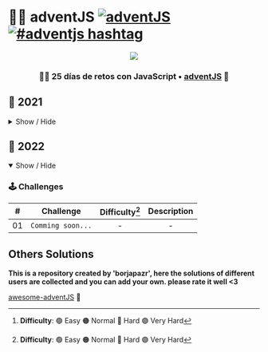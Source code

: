 # 🎅🎄 adventJS [![adventJS](https://img.shields.io/badge/adventJS-fbbf24?style=flat-square&logo=JavaScript&logoColor=000000)](https://adventjs.dev) [![#adventjs hashtag](https://img.shields.io/badge/-%23adventJS-1DA1F2?style=flat-square&logo=twitter&logoColor=white)](https://twitter.com/search?q=%23adventjs&src=recent_search_click&f=live)

<p align="center"> 
  <img src=https://i.imgur.com/mOUN7uE.png/>
</p>

<h3 align="center">🧑‍🚀 25 días de retos con JavaScript • <a href="https://adventjs.dev">adventJS</a> 🚀</h3>

## 🦠 2021

<details hide>

<summary>Show / Hide</summary>

### 🕹️ Challenges

|   #   |                             Challenge                             | Difficulty[^1] |                Description                 |
| :---: | :---------------------------------------------------------------: | :------------: | :----------------------------------------: |
|  01   |                    Contando ovejas para dormir                    |       🟢        | [Show](https://adventjs.dev/challenges/01) |
|  02   |               ¡Ayuda al elfo a listar los regalos!                |       🟢        | [Show](https://adventjs.dev/challenges/02) |
|  03   |               El Grinch quiere fastidiar la Navidad               |       🟠        | [Show](https://adventjs.dev/challenges/03) |
|  04   |               ¡Es hora de poner la navidad en casa!               |       🟠        | [Show](https://adventjs.dev/challenges/04) |
|  05   |                Contando los días para los regalos                 |       🟢        | [Show](https://adventjs.dev/challenges/05) |
|  06   |                  Rematando los exámenes finales                   |       🟠        | [Show](https://adventjs.dev/challenges/06) |
|  07   |                     Buscando en el almacén...                     |       🟠        | [Show](https://adventjs.dev/challenges/07) |
|  08   |                  La locura de las criptomonedas                   |       🟠        | [Show](https://adventjs.dev/challenges/08) |
|  09   |                  Agrupando cosas automáticamente                  |       🔴        | [Show](https://adventjs.dev/challenges/09) |
|  10   |                       La máquina del cambio                       |       🔴        | [Show](https://adventjs.dev/challenges/10) |
|  11   |           ¿Vale la pena la tarjeta fidelidad del cine?            |       🟠        | [Show](https://adventjs.dev/challenges/11) |
|  12   |              La ruta perfecta para dejar los regalos              |       🔴        | [Show](https://adventjs.dev/challenges/12) |
|  13   |                  Envuelve regalos con asteriscos                  |       🟢        | [Show](https://adventjs.dev/challenges/13) |
|  14   |                     En busca del reno perdido                     |       🟠        | [Show](https://adventjs.dev/challenges/14) |
|  15   |                         El salto perfecto                         |       🟠        | [Show](https://adventjs.dev/challenges/15) |
|  16   |                    Descifrando los números...                     |       🟢        | [Show](https://adventjs.dev/challenges/16) |
|  17   |            La locura de enviar paquetes en esta época             |       🔴        | [Show](https://adventjs.dev/challenges/17) |
|  18   |                El sistema operativo de Santa Claus                |       🟢        | [Show](https://adventjs.dev/challenges/18) |
|  19   |                ¿Qué deberíamos aprender en Platzi?                |       🟠        | [Show](https://adventjs.dev/challenges/19) |
|  20   |                  ¿Una carta de pangramas? ¡QUÉ!                   |       🟢        | [Show](https://adventjs.dev/challenges/20) |
|  21   |                      La ruta con los regalos                      |       🔴        | [Show](https://adventjs.dev/challenges/21) |
|  22   |                ¿Cuántos adornos necesita el árbol?                |       🟠        | [Show](https://adventjs.dev/challenges/22) |
|  23   | ¿Puedes reconfigurar las fábricas para no parar de crear regalos? |       🟣        | [Show](https://adventjs.dev/challenges/23) |
|  24   |                   Comparando árboles de Navidad                   |       🟠        | [Show](https://adventjs.dev/challenges/24) |
|  25   |            El último juego y hasta el año que viene 👋             |       🟠        | [Show](https://adventjs.dev/challenges/25) |

</details>

## 🤖 2022

<details open>

<summary>Show / Hide</summary>

### 🕹️ Challenges

|   #   |     Challenge     | Difficulty[^1] | Description |
| :---: | :---------------: | :------------: | :---------: |
|  01   | `Comming soon...` |       -        |      -      |

[^1]: **Difficulty**: 🟢 Easy 🟠 Normal 🔴 Hard 🟣 Very Hard

</details>


## Others Solutions
**This is a repository created by 'borjapazr', here the solutions of different users are collected and you can add your own. please rate it well <3**

[awesome-adventJS](https://github.com/borjapazr/awesome-adventjs) :turtle:
